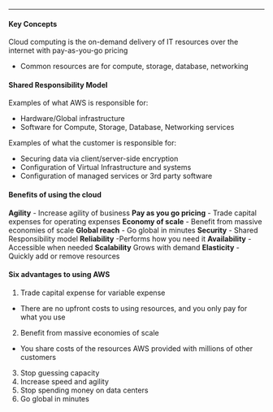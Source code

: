 ***
#### Key Concepts
Cloud computing is the on-demand delivery of IT resources over the internet with pay-as-you-go pricing
* Common resources are for compute, storage, database, networking

#### Shared Responsibility Model
Examples of what AWS is responsible for:
* Hardware/Global infrastructure
* Software for Compute, Storage, Database, Networking services

Examples of what the customer is responsible for:
* Securing data via client/server-side encryption
* Configuration of Virtual Infrastructure and systems
* Configuration of managed services or 3rd party software

#### Benefits of using the cloud
**Agility** - Increase agility of business
**Pay as you go pricing** - Trade capital expenses for operating expenses
**Economy of scale** - Benefit from massive economies of scale
**Global reach** - Go global in minutes
**Security** - Shared Responsibility model
**Reliability** -Performs how you need it
**Availability** - Accessible when needed
**Scalability** Grows with demand
**Elasticity** - Quickly add or remove resources

#### Six advantages to using AWS
1. Trade capital expense for variable expense
* There are no upfront costs to using resources, and you only pay for what you use
2. Benefit from massive economies of scale
* You share costs of the resources AWS provided with millions of other customers
3. Stop guessing capacity
4. Increase speed and agility
7. Stop spending money on data centers
8. Go global in minutes

